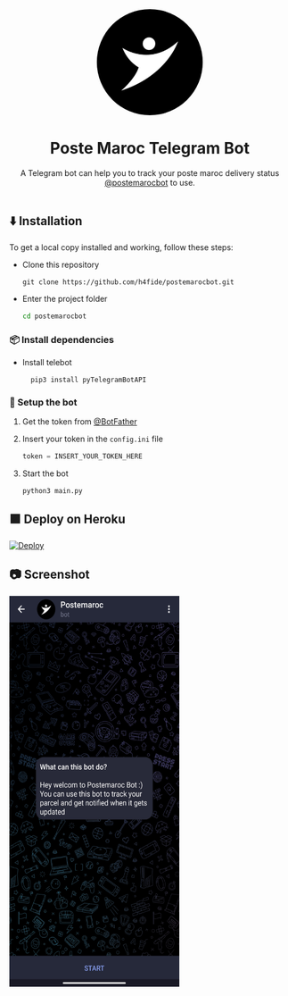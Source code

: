 <div align="center">
  <img src="https://raw.githubusercontent.com/h4fide/postemarocbot/main/src/icon.jpg" width="190" style="border-radius: 50%;">
  <h1>Poste Maroc Telegram Bot</h1>
  A Telegram bot can help you to track your poste maroc delivery status  <a href="https://t.me/postemarocbot">@postemarocbot</a> to use.
</div>
</br>

## :arrow_down: Installation
To get a local copy installed and working, follow these steps:

 - Clone this repository

    ```console
    git clone https://github.com/h4fide/postemarocbot.git
    ```

    
 - Enter the project folder

    ```sh
    cd postemarocbot
    ```

### 📦 Install dependencies

- Install telebot

        pip3 install pyTelegramBotAPI

### 🚀 Setup the bot

 1. Get the token from <a href="https://t.me/BotFather">@BotFather</a>

 2. Insert your token in the `config.ini` file

    ```py
    token = INSERT_YOUR_TOKEN_HERE
    ```

 4. Start the bot

    ```shell
    python3 main.py
    ```



## 🟪 Deploy on Heroku

[![Deploy](https://www.herokucdn.com/deploy/button.svg)](https://heroku.com)


## 📷 Screenshot

<img src="https://raw.githubusercontent.com/h4fide/postemarocbot/main/src/screen.png" alt="Screenshot" width="305" height="700">

